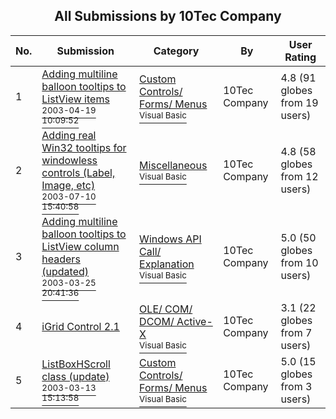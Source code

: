 ﻿<div align="center">

## All Submissions by 10Tec Company

</div>

No.  | Submission | Category | By   | User Rating
---- | ---------- | -------- | ---- | -----------
1 | [Adding multiline balloon tooltips to ListView items<br /><sup>2003-04-19 10:09:52</sup>](https://github.com/Planet-Source-Code/10tec-company-adding-multiline-balloon-tooltips-to-listview-items__1-46800) | [Custom Controls/ Forms/  Menus<br /><sup>Visual Basic</sup>](../ByCategory/custom-controls-forms-menus__1-4.md) | 10Tec Company | 4.8 (91 globes from 19 users)
2 | [Adding real Win32 tooltips for windowless controls \(Label, Image, etc\)<br /><sup>2003-07-10 15:40:58</sup>](https://github.com/Planet-Source-Code/10tec-company-adding-real-win32-tooltips-for-windowless-controls-label-image-etc__1-47179) | [Miscellaneous<br /><sup>Visual Basic</sup>](../ByCategory/miscellaneous__1-1.md) | 10Tec Company | 4.8 (58 globes from 12 users)
3 | [Adding multiline balloon tooltips to ListView column headers \(updated\)<br /><sup>2003-03-25 20:41:36</sup>](https://github.com/Planet-Source-Code/10tec-company-adding-multiline-balloon-tooltips-to-listview-column-headers-updated__1-44312) | [Windows API Call/ Explanation<br /><sup>Visual Basic</sup>](../ByCategory/windows-api-call-explanation__1-39.md) | 10Tec Company | 5.0 (50 globes from 10 users)
4 | [iGrid Control 2\.1<br />](https://github.com/Planet-Source-Code/10tec-company-igrid-control-2-1__1-43829) | [OLE/ COM/ DCOM/ Active\-X<br /><sup>Visual Basic</sup>](../ByCategory/ole-com-dcom-active-x__1-29.md) | 10Tec Company | 3.1 (22 globes from 7 users)
5 | [ListBoxHScroll class \(update\)<br /><sup>2003-03-13 15:13:58</sup>](https://github.com/Planet-Source-Code/10tec-company-listboxhscroll-class-update__1-44019) | [Custom Controls/ Forms/  Menus<br /><sup>Visual Basic</sup>](../ByCategory/custom-controls-forms-menus__1-4.md) | 10Tec Company | 5.0 (15 globes from 3 users)
